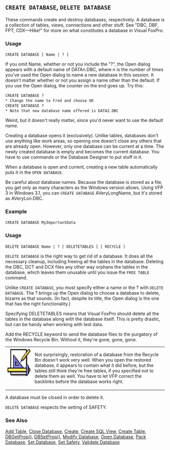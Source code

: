 ## `CREATE DATABASE`, `DELETE DATABASE`

These commands create and destroy databases, respectively. A database is a collection of tables, views, connections and other stuff. See "DBC, DBF, FPT, CDX&mdash;Hike!" for more on what constitutes a database in Visual FoxPro.

### Usage

```foxpro
CREATE DATABASE [ Name | ? ]
```

If you omit Name, whether or not you include the "?", the Open dialog appears with a default name of DATAn.DBC, where *n* is the number of times you've used the Open dialog to name a new database in this session. It doesn't matter whether or not you assign a name other than the default. If you use the Open dialog, the counter on the end goes up. Try this:

```foxpro
CREATE DATABASE ?
* Change the name to Fred and choose OK
CREATE DATABASE ?
* Note that new database name offered is DATA2.DBC
```
Weird, but it doesn't really matter, since you'd never want to use the default name.

Creating a database opens it (exclusively). Unlike tables, databases don't use anything like work areas, so opening one doesn't close any others that are already open. However, only one database can be current at a time. The newly created database is empty and becomes the current database. You have to use commands or the Database Designer to put stuff in it.

When a database is open and current, creating a new table automatically puts it in the `OPEN DATABASE`.

Be careful about database names. Because the database is stored as a file, you get only as many characters as the Windows version allows. Using VFP 3 in Windows 3.1, you can `CREATE DATABASE` AVeryLongName, but it's stored as AVeryLon.DBC.

### Example

```foxpro
CREATE DATABASE MyImportantData
```
### Usage

```foxpro
DELETE DATABASE Name | ? [ DELETETABLES ] [ RECYCLE ]
```

`DELETE DATABASE` is the right way to get rid of a database. It does all the necessary cleanup, including freeing all the tables in the database. Deleting the DBC, DCT and DCX files any other way orphans the tables in the database, which leaves them unusable until you issue the `FREE TABLE` command.

Unlike `CREATE DATABASE`, you must specify either a name or the ? with `DELETE DATABASE`. The ? brings up the Open dialog to choose a database to delete, bizarre as that sounds. (In fact, despite its title, the Open dialog is the one that has the right functionality.)

Specifying DELETETABLES means that Visual FoxPro should delete all the tables in the database along with the database itself. This is pretty drastic, but can be handy when working with test data.

Add the RECYCLE keyword to send the database files to the purgatory of the Windows Recycle Bin. Without it, they're gone, gone, gone.

<table>
<tr>
  <td width="17%" valign="top">
<img width="94" height="93" src="design.gif">
  </td>
  <td width="83%">
  <p>Not surprisingly, restoration of a database from the Recycle Bin doesn't work very well. When you open the restored database, it appears to contain what it did before, but the tables still think they're free tables, if you specified not to delete them as well. You have to let VFP correct the backlinks before the database works right.</p>
  </td>
 </tr>
</table>

A database must be closed in order to delete it.

`DELETE DATABASE` respects the setting of SAFETY.

### See Also

[Add Table](s4g314.md), [Close Database](s4g316.md), [Create](s4g069.md), [Create SQL View](s4g353.md), [Create Table](s4g071.md), [DBGetProp()](s4g350.md), [DBSetProp()](s4g350.md), [Modify Database](s4g320.md), [Open Database](s4g316.md), [Pack Database](s4g318.md), [Set Database](s4g317.md), [Set Safety](s4g170.md), [Validate Database](s4g319.md)